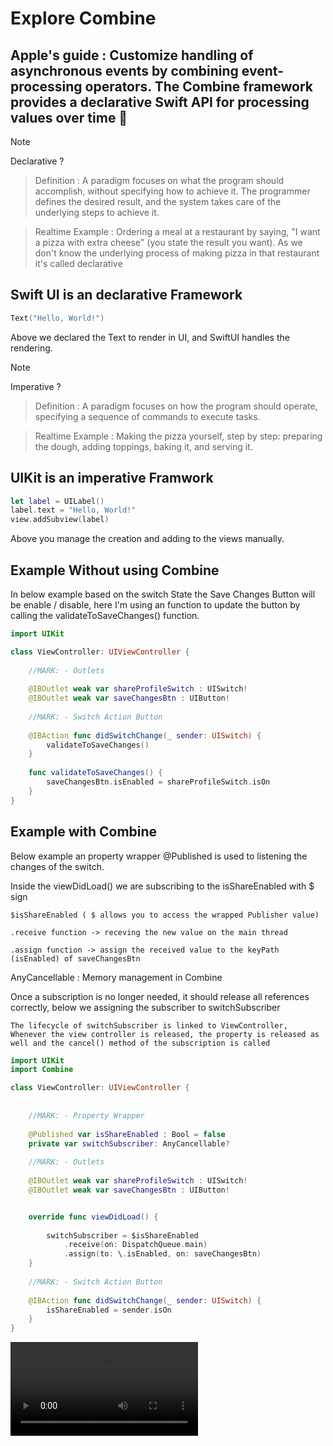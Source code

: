 # Explore Combine

## Apple's guide : Customize handling of asynchronous events by combining event-processing operators. The Combine framework provides a declarative Swift API for processing values over time 🤔

> [!Note]
> Declarative ?

> Definition : A paradigm focuses on what the program should accomplish, without specifying how to achieve it. The programmer defines the desired result, and the system takes care of the underlying steps to achieve it.

> Realtime Example : Ordering a meal at a restaurant by saying, "I want a pizza with extra cheese" (you state the result you want). As we don't know the underlying process of making pizza in that restaurant it's called declarative

## Swift UI is an declarative Framework

``` swift
Text("Hello, World!")
``` 
Above we declared the Text to render in UI, and SwiftUI handles the rendering.

> [!Note]
> Imperative ?

> Definition : A paradigm focuses on how the program should operate, specifying a sequence of commands to execute tasks.

> Realtime Example : Making the pizza yourself, step by step: preparing the dough, adding toppings, baking it, and serving it.

## UIKit is an imperative Framwork

``` swift
let label = UILabel()
label.text = "Hello, World!"
view.addSubview(label)
```
Above you manage the creation and adding to the views manually.


## Example Without using Combine

In below example based on the switch State the Save Changes Button will be enable / disable, here I'm using an function to update the button by calling the validateToSaveChanges() function. 

```swift
import UIKit

class ViewController: UIViewController {
    
    //MARK: - Outlets
    
    @IBOutlet weak var shareProfileSwitch : UISwitch!
    @IBOutlet weak var saveChangesBtn : UIButton!
    
    //MARK: - Switch Action Button
    
    @IBAction func didSwitchChange(_ sender: UISwitch) {
        validateToSaveChanges()
    }
    
    func validateToSaveChanges() {
        saveChangesBtn.isEnabled = shareProfileSwitch.isOn
    }
}

``` 

## Example with Combine

Below example an property wrapper @Published is used to listening the changes of the switch.

Inside the viewDidLoad() we are subscribing to the isShareEnabled with $ sign 

    $isShareEnabled ( $ allows you to access the wrapped Publisher value)

    .receive function -> receving the new value on the main thread
    
    .assign function -> assign the received value to the keyPath (isEnabled) of saveChangesBtn

AnyCancellable : Memory management in Combine 

Once a subscription is no longer needed, it should release all references correctly, below we assigning the subscriber to switchSubscriber
    
    The lifecycle of switchSubscriber is linked to ViewController, Whenever the view controller is released, the property is released as well and the cancel() method of the subscription is called


```swift
import UIKit
import Combine

class ViewController: UIViewController {
    
    
    //MARK: - Property Wrapper
    
    @Published var isShareEnabled : Bool = false
    private var switchSubscriber: AnyCancellable?
    
    //MARK: - Outlets
    
    @IBOutlet weak var shareProfileSwitch : UISwitch!
    @IBOutlet weak var saveChangesBtn : UIButton!


    override func viewDidLoad() {
        
        switchSubscriber = $isShareEnabled
            .receive(on: DispatchQueue.main)
            .assign(to: \.isEnabled, on: saveChangesBtn)
    }
    
    //MARK: - Switch Action Button
    
    @IBAction func didSwitchChange(_ sender: UISwitch) {
        isShareEnabled = sender.isOn
    }
}

```

<video src="https://github.com/KarthiRasu-iOS/Explore-Combine/blob/master/demo/Combine-Demo-A.mp4"/>


